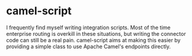 camel-script
============

I frequently find myself writing integration scripts.  Most of the
time enterprise routing is overkill in these situations, but writing
the connector code can still be a real pain.  camel-script aims at
making this easier by providing a simple class to use Apache Camel's
endpoints directly.

